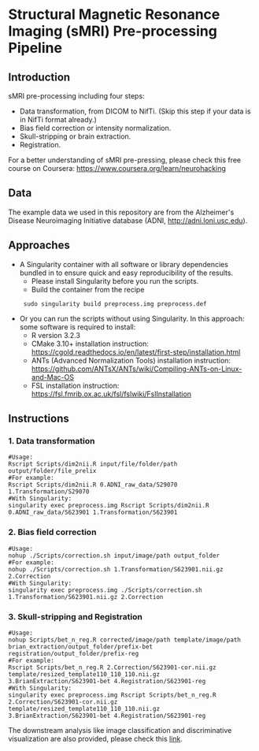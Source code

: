# Structural Magnetic Resonance Imaging (sMRI) Pre-processing Pipeline

## Introduction
sMRI pre-processing including four steps:
- Data transformation, from DICOM to NifTi. (Skip this step if your data is in NifTi format already.)
- Bias field correction or intensity normalization.
- Skull-stripping or brain extraction.
- Registration.

For a better understanding of sMRI pre-pressing, please check this free course on Coursera: https://www.coursera.org/learn/neurohacking

## Data
The example data we used in this repository are from the Alzheimer's Disease Neuroimaging Initiative database (ADNI, http://adni.loni.usc.edu).

## Approaches
- A Singularity container with all software or library dependencies bundled in to ensure quick and easy reproducibility of the results.
  - Please install Singularity before you run the scripts.
  - Build the container from the recipe
  ```
   sudo singularity build preprocess.img preprocess.def
  ```
- Or you can run the scripts without using Singularity. In this approach: some software is required to install:
  - R version 3.2.3
  - CMake 3.10+ installation instruction: https://cgold.readthedocs.io/en/latest/first-step/installation.html
  - ANTs (Advanced Normalization Tools) installation instruction: https://github.com/ANTsX/ANTs/wiki/Compiling-ANTs-on-Linux-and-Mac-OS
  - FSL installation instruction: https://fsl.fmrib.ox.ac.uk/fsl/fslwiki/FslInstallation

## Instructions
### 1. Data transformation
```
#Usage: 
Rscript Scripts/dim2nii.R input/file/folder/path output/folder/file_prelix
#For example: 
Rscript Scripts/dim2nii.R 0.ADNI_raw_data/S29070 1.Transformation/S29070
#With Singularity: 
singularity exec preprocess.img Rscript Scripts/dim2nii.R 0.ADNI_raw_data/S623901 1.Transformation/S623901
```

### 2. Bias field correction
```
#Usage: 
nohup ./Scripts/correction.sh input/image/path output_folder
#For example: 
nohup ./Scripts/correction.sh 1.Transformation/S623901.nii.gz 2.Correction
#With Singularity: 
singularity exec preprocess.img ./Scripts/correction.sh 1.Transformation/S623901.nii.gz 2.Correction
```

### 3. Skull-stripping and Registration
```
#Usage: 
nohup Scripts/bet_n_reg.R corrected/image/path template/image/path brian_extraction/output_folder/prefix-bet registration/output_folder/prefix-reg
#For example: 
Rscript Scripts/bet_n_reg.R 2.Correction/S623901-cor.nii.gz template/resized_template110_110_110.nii.gz  3.BrianExtraction/S623901-bet 4.Registration/S623901-reg
#With Singularity: 
singularity exec preprocess.img Rscript Scripts/bet_n_reg.R 2.Correction/S623901-cor.nii.gz template/resized_template110_110_110.nii.gz  3.BrianExtraction/S623901-bet 4.Registration/S623901-reg
```

The downstream analysis like image classification and discriminative visualization are also provided, please check this [link](https://github.com/liqi814/Deep-3D-CNNs-for-MRI-Classification-with-Alzheimer-s-Disease-And-Grad-CAM-Visualization).

